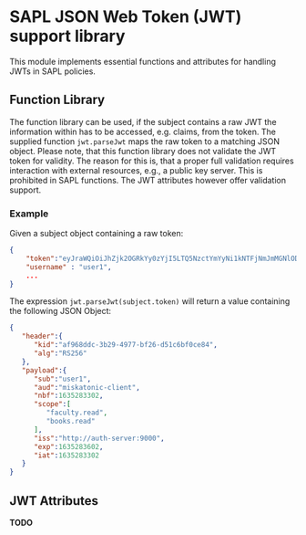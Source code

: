 # SAPL JSON Web Token (JWT) support library

This module implements essential functions and attributes for handling
JWTs in SAPL policies.

## Function Library

The function library can be used, if the subject contains a raw JWT the information within has to be accessed,
e.g. claims, from the token. The supplied function `jwt.parseJwt` maps the raw token to a matching JSON object.
Please note, that this function library does not validate the JWT token for validity. The reason for this is, 
that a proper full validation requires interaction with external resources, e.g., a public key server. 
This is prohibited in SAPL functions. The JWT attributes however offer validation support.

### Example

Given a subject object containing a raw token:

```json
{
	"token":"eyJraWQiOiJhZjk2OGRkYy0zYjI5LTQ5NzctYmYyNi1kNTFjNmJmMGNlODQiLCJhbGciOiJSUzI1NiJ9.eyJzdWIiOiJ1c2VyMSIsImF1ZCI6Im1pc2thdG9uaWMtY2xpZW50IiwibmJmIjoxNjM1MjgzMzAyLCJzY29wZSI6WyJmYWN1bHR5LnJlYWQiLCJib29rcy5yZWFkIl0sImlzcyI6Imh0dHA6XC9cL2F1dGgtc2VydmVyOjkwMDAiLCJleHAiOjE2MzUyODM2MDIsImlhdCI6MTYzNTI4MzMwMn0.eYnJ7Rr7o6T3wiOx7K9DuPbf5CFzwVbWP28iQ6HZlIsNzeKnqosY-ShiJYB8roni826v32-_2LPVLLw8ZAxF4-2RhS_0A9FHeg-kPP-5uGdRAaORTAeXfH2EayxbJkssJZF76rHyUupDW9D9Ya_PYIqo38VmylaRXk-5MiP4FoRCR5eLj7LbeM6-UpwToICeB8b_IZsvy2RWgNgnLeBpqA8O2zaK-DABFP-drulMLTBEfos65MMog0Q_X0wgIm2B0kBkCOgWqHGT66H65k_sbmdFygAwzAOKq_2ZsVhswBtS5hV7TJrNlnc7-C4LNhhFVSSYRQkAEChmUrBOuUJQlg",
	"username" : "user1",
	...
}
```

The expression `jwt.parseJwt(subject.token)` will return a value containing the following JSON Object:

```json
{
   "header":{
      "kid":"af968ddc-3b29-4977-bf26-d51c6bf0ce84",
      "alg":"RS256"
   },
   "payload":{
      "sub":"user1",
      "aud":"miskatonic-client",
      "nbf":1635283302,
      "scope":[
         "faculty.read",
         "books.read"
      ],
      "iss":"http://auth-server:9000",
      "exp":1635283602,
      "iat":1635283302
   }
}
```

## JWT Attributes

__TODO__
